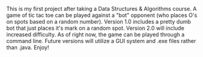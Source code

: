 This is my first project after taking a Data Structures & Algorithms course. A game of tic tac toe can be played against a "bot" opponent (who places O's on spots based on a random number). Version 1.0 includes a pretty dumb bot that just places it's mark on a random spot.
Version 2.0 will include increased difficulty. As of right now, the game can be played through a command line. Future versions will utilize a GUI system and .exe files rather than .java. Enjoy!
